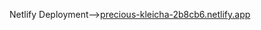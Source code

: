 Netlify Deployment-->[precious-kleicha-2b8cb6.netlify.app](https://precious-kleicha-2b8cb6.netlify.app/)
